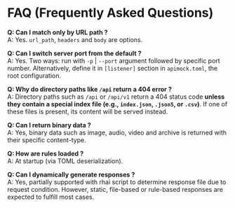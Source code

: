 # FAQ (Frequently Asked Questions)

**Q: Can I match only by URL path ?**    
A: Yes. `url_path`, `headers` and `body` are options.

**Q: Can I switch server port from the default ?**    
A: Yes. Two ways: run with `-p` | `--port` argument followed by specific port number. Alternatively, define it in `[listener]` section in `apimock.toml`, the root configuration.

**Q: Why do directory paths like `/api` return a 404 error ?**    
A: Directory paths such as `/api` or `/api/v1` return a 404 status code **unless they contain a special index file (e.g., `index.json`, `.json5`, or `.csv`)**. If one of these files is present, its content will be served instead.

**Q: Can I return binary data ?**    
A: Yes, binary data such as image, audio, video and archive is returned with their specific content-type.

**Q: How are rules loaded ?**    
A: At startup (via TOML deserialization).

**Q: Can I dynamically generate responses ?**    
A: Yes, partially supported with rhai script to determine response file due to request condition. However, static, file-based or rule-based responses are expected to fulfill most cases.
